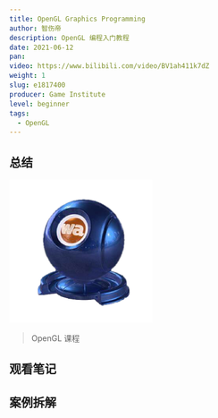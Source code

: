 ```yaml
---
title: OpenGL Graphics Programming
author: 智伤帝
description: OpenGL 编程入门教程
date: 2021-06-12
pan: 
video: https://www.bilibili.com/video/BV1ah411k7dZ
weight: 1
slug: e1817400
producer: Game Institute
level: beginner
tags:
  - OpenGL
---
```



## 总结

![logo](../../../files/e1817400/logo.png)

> OpenGL 课程

## 观看笔记



## 案例拆解



